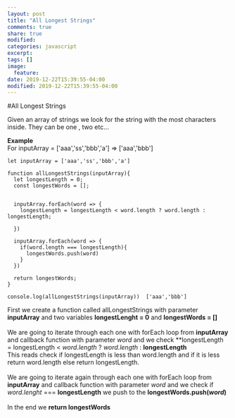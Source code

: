 ```yaml
---
layout: post
title: "All Longest Strings"
comments: true
share: true
modified:
categories: javascript
excerpt:
tags: []
image:
  feature:
date: 2019-12-22T15:39:55-04:00
modified: 2019-12-22T15:39:55-04:00
---
```


#All Longest Strings

 Given an array of strings we look for the string with the most characters inside. They can be one , two etc...


**Example**<br>
For  inputArray = ['aaa','ss','bbb','a'] => ['aaa','bbb']<br>






~~~
let inputArray = ['aaa','ss','bbb','a']

function allLongestStrings(inputArray){
  let longestLength = 0;
  const longestWords = [];
  
  
  inputArray.forEach(word => {
    longestLength = longestLength < word.length ? word.length : longestLength;
    
  })
  
  inputArray.forEach(word => {
    if(word.length === longestLength){
      longestWords.push(word)
    }
  })
  
  return longestWords;
}

console.log(allLongestStrings(inputArray))  ['aaa','bbb']

~~~

First we create a function called allLongestStrings with parameter **inputArray** and two variables **longestLenght = 0** and **longestWords = []**
<br><br>
We are going to iterate through each one with forEach loop from **inputArray** and callback function with parameter *word* and we check **longestLength = longestLength < *word.length* ? *word.length* : **longestLength**<br>
This reads check if longestLength is less than word.length and if it is less return word.length else return longestLength. 
<br><br>
We are going to iterate again through each one with forEach loop from **inputArray** and callback function with parameter *word* and we check if *word.lenght* === **longestLength** we push to the **longestWords.push(*word*)**
<br><br>
In the end we **return longestWords**